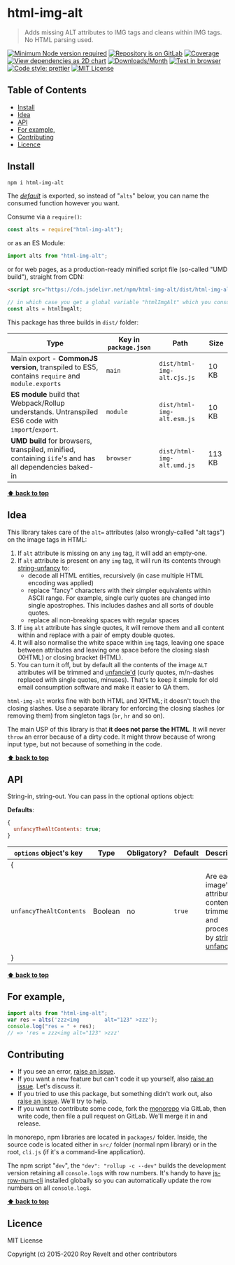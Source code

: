 # html-img-alt

> Adds missing ALT attributes to IMG tags and cleans within IMG tags. No HTML parsing used.

[![Minimum Node version required][node-img]][node-url]
[![Repository is on GitLab][gitlab-img]][gitlab-url]
[![Coverage][cov-img]][cov-url]
[![View dependencies as 2D chart][deps2d-img]][deps2d-url]
[![Downloads/Month][downloads-img]][downloads-url]
[![Test in browser][runkit-img]][runkit-url]
[![Code style: prettier][prettier-img]][prettier-url]
[![MIT License][license-img]][license-url]

## Table of Contents

- [Install](#install)
- [Idea](#idea)
- [API](#api)
- [For example,](#for-example)
- [Contributing](#contributing)
- [Licence](#licence)

## Install

```bash
npm i html-img-alt
```

The [_default_](https://exploringjs.com/es6/ch_modules.html#_default-exports-one-per-module) is exported, so instead of "`alts`" below, you can name the consumed function however you want.

Consume via a `require()`:

```js
const alts = require("html-img-alt");
```

or as an ES Module:

```js
import alts from "html-img-alt";
```

or for web pages, as a production-ready minified script file (so-called "UMD build"), straight from CDN:

```html
<script src="https://cdn.jsdelivr.net/npm/html-img-alt/dist/html-img-alt.umd.js"></script>
```

```js
// in which case you get a global variable "htmlImgAlt" which you consume like this:
const alts = htmlImgAlt;
```

This package has three builds in `dist/` folder:

| Type                                                                                                    | Key in `package.json` | Path                       | Size   |
| ------------------------------------------------------------------------------------------------------- | --------------------- | -------------------------- | ------ |
| Main export - **CommonJS version**, transpiled to ES5, contains `require` and `module.exports`          | `main`                | `dist/html-img-alt.cjs.js` | 10 KB  |
| **ES module** build that Webpack/Rollup understands. Untranspiled ES6 code with `import`/`export`.      | `module`              | `dist/html-img-alt.esm.js` | 10 KB  |
| **UMD build** for browsers, transpiled, minified, containing `iife`'s and has all dependencies baked-in | `browser`             | `dist/html-img-alt.umd.js` | 113 KB |

**[⬆ back to top](#)**

## Idea

This library takes care of the `alt=` attributes (also wrongly-called "alt tags") on the image tags in HTML:

1. If `alt` attribute is missing on any `img` tag, it will add an empty-one.
2. If `alt` attribute is present on any `img` tag, it will run its contents through [string-unfancy](https://gitlab.com/codsen/codsen/tree/master/packages/string-unfancy/) to:
   - decode all HTML entities, recursively (in case multiple HTML encoding was applied)
   - replace "fancy" characters with their simpler equivalents within ASCII range. For example, single curly quotes are changed into single apostrophes. This includes dashes and all sorts of double quotes.
   - replace all non-breaking spaces with regular spaces
3. If `img` `alt` attribute has single quotes, it will remove them and all content within and replace with a pair of empty double quotes.
4. It will also normalise the white space within `img` tags, leaving one space between attributes and leaving one space before the closing slash (XHTML) or closing bracket (HTML).
5. You can turn it off, but by default all the contents of the image `ALT` attributes will be trimmed and [unfancie'd](https://gitlab.com/codsen/codsen/tree/master/packages/string-unfancy/) (curly quotes, m/n-dashes replaced with single quotes, minuses). That's to keep it simple for old email consumption software and make it easier to QA them.

`html-img-alt` works fine with both HTML and XHTML; it doesn't touch the closing slashes. Use a separate library for enforcing the closing slashes (or removing them) from singleton tags (`br`, `hr` and so on).

The main USP of this library is that **it does not parse the HTML**. It will never `throw` an error because of a dirty code. It might throw because of wrong input type, but not because of something in the code.

**[⬆ back to top](#)**

## API

String-in, string-out. You can pass in the optional options object:

**Defaults**:

```js
{
  unfancyTheAltContents: true;
}
```

| `options` object's key  | Type    | Obligatory? | Default | Description                                                                                                                                                 |
| ----------------------- | ------- | ----------- | ------- | ----------------------------------------------------------------------------------------------------------------------------------------------------------- |
| {                       |         |             |         |
| `unfancyTheAltContents` | Boolean | no          | `true`  | Are each image's `alt` attributes contents trimmed and processed by [string-unfancy](https://gitlab.com/codsen/codsen/tree/master/packages/string-unfancy/) |
| }                       |         |             |         |

**[⬆ back to top](#)**

## For example,

```js
import alts from "html-img-alt";
var res = alts('zzz<img        alt="123" >zzz');
console.log("res = " + res);
// => 'res = zzz<img alt="123" >zzz'
```

## Contributing

- If you see an error, [raise an issue](<https://gitlab.com/codsen/codsen/issues/new?issue[title]=html-img-alt%20package%20-%20put%20title%20here&issue[description]=**Which%20package%20is%20this%20issue%20for**%3A%20%0Ahtml-img-alt%0A%0A**Describe%20the%20issue%20(if%20necessary)**%3A%20%0A%0A%0A%2Fassign%20%40revelt>).
- If you want a new feature but can't code it up yourself, also [raise an issue](<https://gitlab.com/codsen/codsen/issues/new?issue[title]=html-img-alt%20package%20-%20put%20title%20here&issue[description]=**Which%20package%20is%20this%20issue%20for**%3A%20%0Ahtml-img-alt%0A%0A**Describe%20the%20issue%20(if%20necessary)**%3A%20%0A%0A%0A%2Fassign%20%40revelt>). Let's discuss it.
- If you tried to use this package, but something didn't work out, also [raise an issue](<https://gitlab.com/codsen/codsen/issues/new?issue[title]=html-img-alt%20package%20-%20put%20title%20here&issue[description]=**Which%20package%20is%20this%20issue%20for**%3A%20%0Ahtml-img-alt%0A%0A**Describe%20the%20issue%20(if%20necessary)**%3A%20%0A%0A%0A%2Fassign%20%40revelt>). We'll try to help.
- If you want to contribute some code, fork the [monorepo](https://gitlab.com/codsen/codsen/) via GitLab, then write code, then file a pull request on GitLab. We'll merge it in and release.

In monorepo, npm libraries are located in `packages/` folder. Inside, the source code is located either in `src/` folder (normal npm library) or in the root, `cli.js` (if it's a command-line application).

The npm script "`dev`", the `"dev": "rollup -c --dev"` builds the development version retaining all `console.log`s with row numbers. It's handy to have [js-row-num-cli](https://www.npmjs.com/package/js-row-num-cli) installed globally so you can automatically update the row numbers on all `console.log`s.

**[⬆ back to top](#)**

## Licence

MIT License

Copyright (c) 2015-2020 Roy Revelt and other contributors

[node-img]: https://img.shields.io/node/v/html-img-alt.svg?style=flat-square&label=works%20on%20node
[node-url]: https://www.npmjs.com/package/html-img-alt
[gitlab-img]: https://img.shields.io/badge/repo-on%20GitLab-brightgreen.svg?style=flat-square
[gitlab-url]: https://gitlab.com/codsen/codsen/tree/master/packages/html-img-alt
[cov-img]: https://img.shields.io/badge/coverage-98.78%25-brightgreen.svg?style=flat-square
[cov-url]: https://gitlab.com/codsen/codsen/tree/master/packages/html-img-alt
[deps2d-img]: https://img.shields.io/badge/deps%20in%202D-see_here-08f0fd.svg?style=flat-square
[deps2d-url]: http://npm.anvaka.com/#/view/2d/html-img-alt
[downloads-img]: https://img.shields.io/npm/dm/html-img-alt.svg?style=flat-square
[downloads-url]: https://npmcharts.com/compare/html-img-alt
[runkit-img]: https://img.shields.io/badge/runkit-test_in_browser-a853ff.svg?style=flat-square
[runkit-url]: https://npm.runkit.com/html-img-alt
[prettier-img]: https://img.shields.io/badge/code_style-prettier-ff69b4.svg?style=flat-square
[prettier-url]: https://prettier.io
[license-img]: https://img.shields.io/badge/licence-MIT-51c838.svg?style=flat-square
[license-url]: https://gitlab.com/codsen/codsen/blob/master/LICENSE

